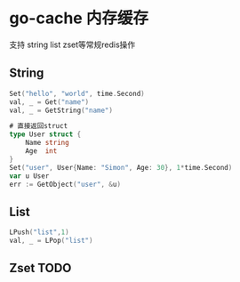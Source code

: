 # go-cache 内存缓存
支持 string list zset等常规redis操作

## String

```go
Set("hello", "world", time.Second)
val, _ = Get("name")
val, _ = GetString("name")

# 直接返回struct
type User struct {
	Name string
	Age  int
}
Set("user", User{Name: "Simon", Age: 30}, 1*time.Second)
var u User
err := GetObject("user", &u)


```

## List
```go
LPush("list",1)
val, _ = LPop("list")
```

## Zset TODO